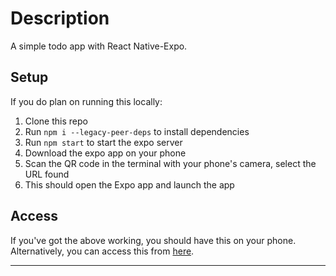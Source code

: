 # Description

A simple todo app with React Native-Expo.

## Setup

If you do plan on running this locally:

1. Clone this repo
2. Run `npm i --legacy-peer-deps` to install dependencies
3. Run `npm start` to start the expo server
4. Download the expo app on your phone
5. Scan the QR code in the terminal with your phone's camera, select the URL found
6. This should open the Expo app and launch the app

## Access

If you've got the above working, you should have this on your phone. Alternatively, you can access this from [here](https://appetize.io/embed/b_2nnx3oodhzs5x2sluivpazhmn4?device=iphone16pro&launchUrl=exp%3A%2F%2Fu.expo.dev%2F933fd9c0-1666-11e7-afca-d980795c5824%3Fruntime-version%3Dexposdk%253A53.0.0%26channel-name%3Dproduction%26snack%3D%2540anoops%252Ftactless-violet-croissant%26snack-channel%3DKXdKTyJGYL&params=%7B"EXDevMenuDisableAutoLaunch"%3Atrue%2C"EXKernelDisableNuxDefaultsKey"%3Atrue%7D&appearance=light&deviceColor=black&scale=auto&orientation=portrait&centered=both).

---
